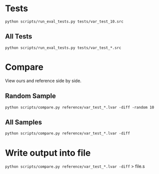# Tests
`python scripts/run_eval_tests.py tests/var_test_10.src`

## All Tests
`python scripts/run_eval_tests.py tests/var_test_*.src`

# Compare
View ours and reference side by side.

## Random Sample
`python scripts/compare.py reference/var_test_*.lvar -diff -random 10`

## All Samples
`python scripts/compare.py reference/var_test_*.lvar -diff`

# Write output into file
`python scripts/compare.py reference/var_test_*.lvar -diff` > file.s